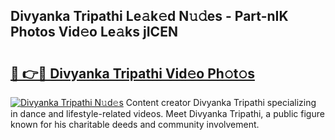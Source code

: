 ## Divyanka Tripathi Le𝚊k𝚎d N𝚞𝚍es - Part-nIK Photos Vid𝚎o Le𝚊ks jICEN

# <h2><a href="http://fbclgv.evod.top/?m=Divyanka+Tripathi">🔗 👉🔴 Divyanka Tripathi Vid𝚎o Ph𝚘t𝚘s</a></h2>

[![Divyanka Tripathi N𝚞d𝚎s](https://i.imgur.com/8V9OHl7.gif)](http://fbclgv.evod.top/?m=Divyanka+Tripathi)
Content creator Divyanka Tripathi specializing in dance and lifestyle-related videos. Meet Divyanka Tripathi, a public figure known for his charitable deeds and community involvement. 
